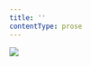 ```yaml
---
title: ''
contentType: prose
---
```


<section>

![](../Images/obalka_jen_smouha_po_nebi.jpg)

</section>
